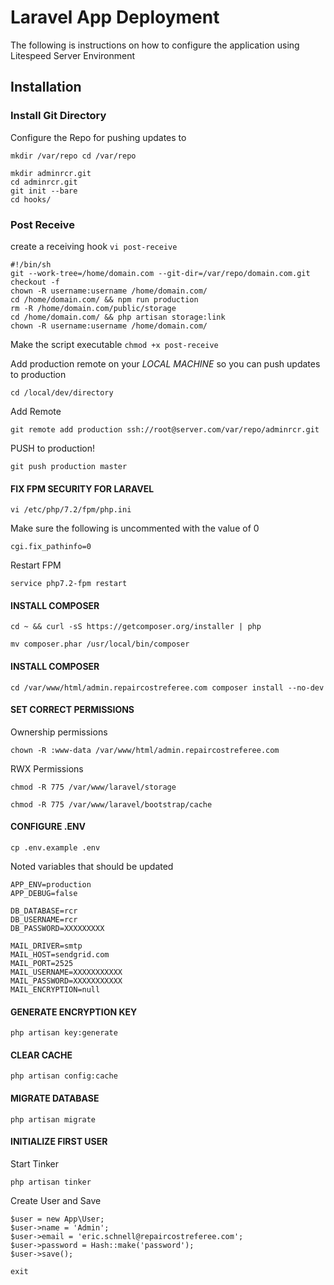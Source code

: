 # Laravel App Deployment
The following is instructions on how to configure the application using Litespeed Server Environment

## Installation

### Install Git Directory

Configure the Repo for pushing updates to

`mkdir /var/repo
cd /var/repo`

```
mkdir adminrcr.git
cd adminrcr.git
git init --bare
cd hooks/
```


### Post Receive

create a receiving hook
`vi post-receive`

```
#!/bin/sh
git --work-tree=/home/domain.com --git-dir=/var/repo/domain.com.git checkout -f
chown -R username:username /home/domain.com/
cd /home/domain.com/ && npm run production
rm -R /home/domain.com/public/storage
cd /home/domain.com/ && php artisan storage:link
chown -R username:username /home/domain.com/
```

Make the script executable
`chmod +x post-receive`



Add production remote on your *LOCAL MACHINE* so you can push updates to production

`cd /local/dev/directory`

Add Remote

`git remote add production ssh://root@server.com/var/repo/adminrcr.git`


PUSH to production!

`git push production master`


#### FIX FPM SECURITY FOR LARAVEL

`vi /etc/php/7.2/fpm/php.ini`

Make sure the following is uncommented with the value of 0

`cgi.fix_pathinfo=0`

Restart FPM

`service php7.2-fpm restart`


#### INSTALL COMPOSER

`cd ~ &&
curl -sS https://getcomposer.org/installer | php`

`mv composer.phar /usr/local/bin/composer`






#### INSTALL COMPOSER

`cd /var/www/html/admin.repaircostreferee.com
composer install --no-dev`

#### SET CORRECT PERMISSIONS

Ownership permissions

`chown -R :www-data /var/www/html/admin.repaircostreferee.com`

RWX Permissions

`chmod -R 775 /var/www/laravel/storage`

`chmod -R 775 /var/www/laravel/bootstrap/cache`

#### CONFIGURE .ENV

`cp .env.example .env`

Noted variables that should be updated

```
APP_ENV=production
APP_DEBUG=false

DB_DATABASE=rcr
DB_USERNAME=rcr
DB_PASSWORD=XXXXXXXXX

MAIL_DRIVER=smtp
MAIL_HOST=sendgrid.com
MAIL_PORT=2525
MAIL_USERNAME=XXXXXXXXXXX
MAIL_PASSWORD=XXXXXXXXXXX
MAIL_ENCRYPTION=null
```

#### GENERATE ENCRYPTION KEY

`php artisan key:generate`

#### CLEAR CACHE

`php artisan config:cache`

#### MIGRATE DATABASE

`php artisan migrate`

#### INITIALIZE FIRST USER

Start Tinker

`php artisan tinker`

Create User and Save

```
$user = new App\User;
$user->name = 'Admin';
$user->email = 'eric.schnell@repaircostreferee.com';
$user->password = Hash::make('password');
$user->save();

exit
```

